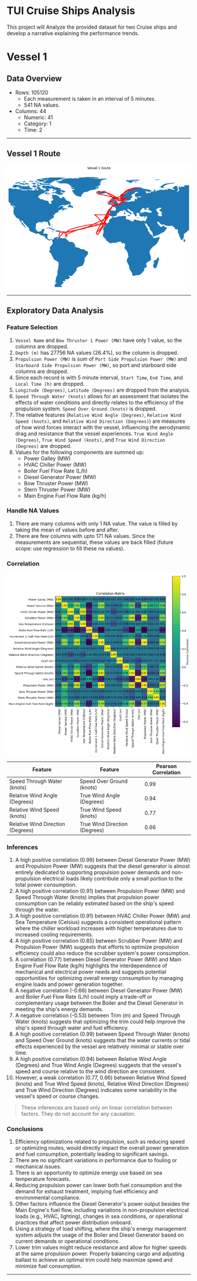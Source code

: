 # TUI Cruise Ships Analysis
This project will Analyze the provided dataset for two Cruise ships and develop a narrative explaining the performance trends.

# Vessel 1

## Data Overview

- Rows: 105120
    - Each measurement is taken in an interval of 5 minutes.
    - 541 NA values.
- Columns: 44
    - Numeric: 41
    - Category: 1
    - Time: 2

---

## Vessel 1 Route

![vessel 1 route](./assets/vessel1_route.png)

---

## Exploratory Data Analysis

### Feature Selection
1. ``Vessel Name`` and ``Bow Thruster 1 Power (MW)`` have only 1 value, so the columns are dropped.
2. ``Depth (m)`` has 27756 NA values (26.4%), so the column is dropped.
3. ``Propulsion Power (MW)`` is sum of ``Port Side Propulsion Power (MW)`` and ``Starboard Side Propulsion Power (MW)``, so port and starboard side columns are dropped.
4. Since each record is with 5 minute interval, ``Start Time``, ``End Time``, and ``Local Time (h)`` are dropped.
5. ``Longitude (Degrees)``, ``Latitude (Degrees)`` are dropped from the analysis.
6. ``Speed Through Water (knots)`` allows for an assessment that isolates the effects of water conditions and directly relates to the efficiency of the propulsion system. ``Speed Over Ground (knots)`` is dropped.
7. The relative features (``Relative Wind Angle (Degrees)``, ``Relative Wind Speed (knots)``, and ``Relative Wind Direction (Degrees)``) are measures of how wind forces interact with the vessel, influencing the aerodynamic drag and resistance that the vessel experiences. ``True Wind Angle (Degrees)``, ``True Wind Speed (knots)``, and ``True Wind Direction (Degrees)`` are dropped.
8. Values for the following components are summed up:
    - Power Galley (MW)
    - HVAC Chiller Power (MW)
    - Boiler Fuel Flow Rate (L/h)
    - Diesel Generator Power (MW)
    - Bow Thruster Power (MW)
    - Stern Thruster Power (MW)
    - Main Engine Fuel Flow Rate (kg/h)

### Handle NA Values
1. There are many columns with only 1 NA value. The value is filled by taking the mean of values before and after.
2. There are few columns with upto 171 NA values. Since the measurements are sequential, these values are back filled (future scope: use regression to fill these na values).

### Correlation

![correlation matrix](./assets/correlation_matrix.png)

| Feature | Feature | Pearson Correlation |
| --- | --- | --- |
| Speed Through Water (knots) | Speed Over Ground (knots) | 0.99 |
| Relative Wind Angle (Degrees) | True Wind Angle (Degrees) | 0.94 |
| Relative Wind Speed (knots) | True Wind Speed (knots) | 0.77 |
| Relative Wind Direction (Degrees) | True Wind Direction (Degrees) | 0.66 |

### Inferences

1. A high positive correlation (0.99) between Diesel Generator Power (MW) and Propulsion Power (MW) suggests that the diesel generator is almost entirely dedicated to supporting propulsion power demands and non-propulsion electrical loads likely contribute only a small portion to the total power consumption. 
2. A high positive correlation (0.91) between Propulsion Power (MW) and Speed Through Water (knots) implies that propulsion power consumption can be reliably estimated based on the ship's speed through the water. 
3. A high positive correlation (0.91) between HVAC Chiller Power (MW) and Sea Temperature (Celsius) suggests a consistent operational pattern where the chiller workload increases with higher temperatures due to increased cooling requirements.
4. A high positive correlation (0.85) between Scrubber Power (MW) and Propulsion Power (MW) suggests that efforts to optimize propulsion efficiency could also reduce the scrubber system's power consumption.
5. A correlation (0.77) between Diesel Generator Power (MW) and Main Engine Fuel Flow Rate (kg/h) highlights the interdependence of mechanical and electrical power needs and suggests potential opportunities for optimizing overall energy consumption by managing engine loads and power generation together.
6. A negative correlation (-0.66) between Diesel Generator Power (MW) and Boiler Fuel Flow Rate (L/h) could imply a trade-off or complementary usage between the Boiler and the Diesel Generator in meeting the ship's energy demands.
7. A negative correlation (-0.53) between Trim (m) and Speed Through Water (knots) suggests that optimizing the trim could help improve the ship's speed through water and fuel efficiency.
8. A high positive correlation (0.99) between Speed Through Water (knots) and Speed Over Ground (knots) suggests that the water currents or tidal effects experienced by the vessel are relatively minimal or stable over time.
9. A high positive correlation (0.94) between Relative Wind Angle (Degrees) and True Wind Angle (Degrees) suggests that the vessel's speed and course relative to the wind direction are consistent.
10. However, a weak correlation (0.77, 0.66) between Relative Wind Speed (knots) and True Wind Speed (knots), Relative Wind Direction (Degrees) and True Wind Direction (Degrees) indicates some variability in the vessel's speed or course changes.
> These inferences are based only on linear correlation between factors. They do not account for any causation.

### Conclusions

1. Efficiency optimizations related to propulsion, such as reducing speed or optimizing routes, would directly impact the overall power generation and fuel consumption, potentially leading to significant savings.
2. There are no significant variations in performance due to fouling or mechanical issues.
3. There is an opportunity to optimize energy use based on sea temperature forecasts.
4. Reducing propulsion power can lower both fuel consumption and the demand for exhaust treatment, implying fuel efficiency and environmental compliance.
5. Other factors influence the Diesel Generator's power output besides the Main Engine's fuel flow, including variations in non-propulsion electrical loads (e.g., HVAC, lighting), changes in sea conditions, or operational practices that affect power distribution onboard.
6. Using a strategy of load shifting, where the ship's energy management system adjusts the usage of the Boiler and Diesel Generator based on current demands or operational conditions.
7. Lower trim values might reduce resistance and allow for higher speeds at the same propulsion power. Properly balancing cargo and adjusting ballast to achieve an optimal trim could help maximize speed and minimize fuel consumption.

---